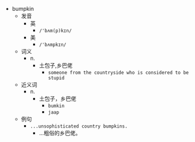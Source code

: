 - bumpkin
  - 发音
    - 英
      - `/'bʌm(p)kɪn/`
    - 美
      - `/'bʌmpkɪn/`
  - 词义
    - n.
      - 土包子,乡巴佬
        - `someone from the countryside who is considered to be stupid`
  - 近义词
    - n.
      - 土包子，乡巴佬
        - `bumkin`
        - `jaap`
  - 例句
    - `...unsophisticated country bumpkins.`
      - ...粗俗的乡巴佬。


